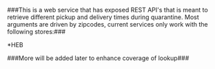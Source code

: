 ###This is a web service that has exposed REST API's that is meant to retrieve different pickup and delivery times during quarantine. Most arguments are driven by zipcodes, current services only work with the following stores:###

*HEB

###More will be added later to enhance coverage of lookup###